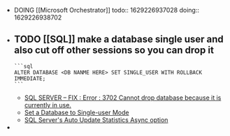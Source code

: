 - DOING [[Microsoft Orchestrator]] 
  todo:: 1629226937028
  doing:: 1629226938702
- TODO [[SQL]] make a database single user and also cut off other sessions so you can drop it
	-
	  ```sql
	  ALTER DATABASE <DB NANME HERE> SET SINGLE_USER WITH ROLLBACK IMMEDIATE;
	  ```
	- [SQL SERVER – FIX : Error : 3702 Cannot drop database because it is currently in use.](https://blog.sqlauthority.com/2007/12/07/sql-server-fix-error-3702-cannot-drop-database-because-it-is-currently-in-use/)
	- [Set a Database to Single-user Mode](https://docs.microsoft.com/en-us/sql/relational-databases/databases/set-a-database-to-single-user-mode?view=sql-server-ver15)
	- [SQL Server's Auto Update Statistics Async option](https://www.mssqltips.com/sqlservertip/2904/sql-servers-auto-update-statistics-async-option/)
-